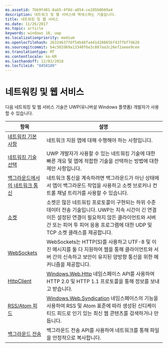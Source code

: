 ```yaml
---
ms.assetid: 7bb9fd81-8ab5-4f8d-a854-ce285b0669a4
description: 네트워크 및 웹 서비스에 액세스하는 기술입니다.
title: 네트워킹 및 웹 서비스
ms.date: 11/26/2017
ms.topic: article
keywords: windows 10, uwp
ms.localizationpriority: medium
ms.openlocfilehash: 26324637fdf54b48fa441d28065bf437fbf74b26
ms.sourcegitcommit: b4c502d69a13340f6e3c887aa3c26ef2aeee9cee
ms.translationtype: MT
ms.contentlocale: ko-KR
ms.lasthandoff: 12/03/2018
ms.locfileid: "8458189"
---
```

# <a name="networking-and-web-services"></a>네트워킹 및 웹 서비스

다음 네트워킹 및 웹 서비스 기술은 UWP(유니버설 Windows 플랫폼) 개발자가 사용할 수 있습니다.

| 항목 | 설명 |
| - | - |
| [네트워킹 기본 사항](networking-basics.md) | 네트워크 지원 앱에 대해 수행해야 하는 사항입니다. |
| [네트워킹 기술 선택](which-networking-technology.md) | UWP 개발자가 사용할 수 있는 네트워킹 기술에 대한 빠른 개요 및 앱에 적합한 기술을 선택하는 방법에 대한 제안 사항입니다. |
| [백그라운드에서의 네트워크 통신](network-communications-in-the-background.md) | 네트워크 통신을 계속하려면 백그라운드가 아닌 상태에서 앱이 백그라운드 작업을 사용하고 소켓 브로커나 컨트롤 채널 트리거를 사용할 수 있습니다. |
| [소켓](sockets.md) | 소켓은 많은 네트워킹 프로토콜이 구현되는 하위 수준 데이터 전송 기술입니다. UWP는 지속 시간이 긴 연결이든 설정된 연결이 필요하지 않든 클라이언트와 서버 간 또는 피어 투 피어 응용 프로그램에 대한 UDP 및 TCP 소켓 클래스를 제공합니다. |
| [WebSockets](websockets.md) | WebSockets는 HTTP(S)를 사용하고 UTF-8 및 이진 메시지를 둘 다 지원하여 웹을 통해 클라이언트와 서버 간의 신속하고 보안이 유지된 양방향 통신을 위한 메커니즘을 제공합니다. |
| [HttpClient](httpclient.md) | [Windows.Web.Http](https://msdn.microsoft.com/library/windows/apps/dn279692) 네임스페이스 API를 사용하여 HTTP 2.0 및 HTTP 1.1 프로토콜을 통해 정보를 보내고 받습니다. |
| [RSS/Atom 피드](web-feeds.md) | [Windows.Web.Syndication](https://msdn.microsoft.com/library/windows/apps/br243632) 네임스페이스의 기능을 사용하여 RSS 및 Atom 표준에 따라 생성된 신디케이티드 피드로 인기 있는 최신 웹 콘텐츠를 검색하거나 만듭니다. |
| [백그라운드 전송](background-transfers.md) | 백그라운드 전송 API를 사용하여 네트워크를 통해 파일을 안정적으로 복사합니다. |
